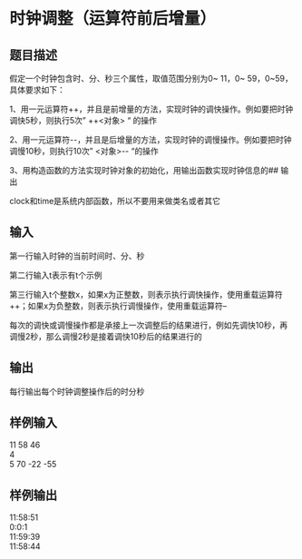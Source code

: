  # 时钟调整（运算符前后增量）  
  
 ## 题目描述  
 假定一个时钟包含时、分、秒三个属性，取值范围分别为0~ 11，0~ 59，0~59，  
 具体要求如下：  
  
 1、用一元运算符++，并且是前增量的方法，实现时钟的调快操作。例如要把时钟调快5秒，则执行5次” ++<对象> “ 的操作  
  
 2、用一元运算符--，并且是后增量的方法，实现时钟的调慢操作。例如要把时钟调慢10秒，则执行10次” <对象>-- “的操作  
  
 3、用构造函数的方法实现时钟对象的初始化，用输出函数实现时钟信息的## 输出  
  
 clock和time是系统内部函数，所以不要用来做类名或者其它  
  
 ## 输入  
 第一行输入时钟的当前时间时、分、秒  
  
 第二行输入t表示有t个示例  
  
 第三行输入t个整数x，如果x为正整数，则表示执行调快操作，使用重载运算符++；如果x为负整数，则表示执行调慢操作，使用重载运算符–  
  
 每次的调快或调慢操作都是承接上一次调整后的结果进行，例如先调快10秒，再调慢2秒，那么调慢2秒是接着调快10秒后的结果进行的  
  
 ## 输出  
 每行输出每个时钟调整操作后的时分秒  
  
 ## 样例输入  
 11 58 46  
 4  
 5 70 -22 -55  
 ## 样例输出  
 11:58:51  
 0:0:1  
 11:59:39  
 11:58:44  
   
  
